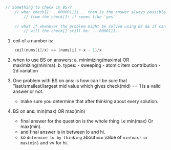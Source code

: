 ```cpp
// Something to Check in BS??
    // when check[]: ..000001111... then is the answer always possible
        // from the check[]: if seems like 'yes'
    
    // what if whenever the problem might be solved using BS && if can't solve then return -1;
        // will the check[] still be: ...0000111..
```

1. ceil of a number is:
``` c++
    ceil(nums[i]/x) == (nums[i] + x - 1)/x
```

2. when to use BS on answers:
    a. minimizing(maxima) OR maximizing(minima).
    b. types:
        - sweeping
        - atomic item contribution
        - 2d variation

3. One problem with BS on ans: is how can I be sure that "last/smallest/largest mid value which gives check(mid) == 1 is a valid answer or not.

    - make sure you determine that after thinking about every solution.


4. BS on ans: min(max) OR max(min)
    - final answer for the question is the whole thing i.e min(max) Or max(min).
    - and final answer is in between lo and hi.
    - so `determine lo by thinking` about `min` value of `min(max) or max(min)` and vv for hi.